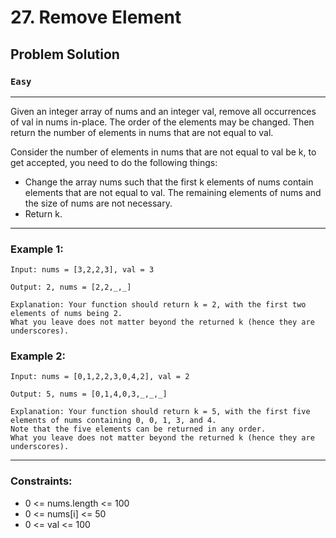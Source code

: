 # 27. Remove Element
## Problem Solution
### `Easy`
---

Given an integer array of nums and an integer val, remove all occurrences of val in nums in-place. The order of the elements may be changed. Then return the number of elements in nums that are not equal to val.

Consider the number of elements in nums that are not equal to val be k, to get accepted, you need to do the following things:

- Change the array nums such that the first k elements of nums contain elements that are not equal to val. The remaining elements of nums and the size of nums are not necessary.
- Return k.

---

### Example 1:
```
Input: nums = [3,2,2,3], val = 3

Output: 2, nums = [2,2,_,_]

Explanation: Your function should return k = 2, with the first two elements of nums being 2.
What you leave does not matter beyond the returned k (hence they are underscores).
```
### Example 2:

```
Input: nums = [0,1,2,2,3,0,4,2], val = 2

Output: 5, nums = [0,1,4,0,3,_,_,_]

Explanation: Your function should return k = 5, with the first five elements of nums containing 0, 0, 1, 3, and 4.
Note that the five elements can be returned in any order.
What you leave does not matter beyond the returned k (hence they are underscores).
```
---


### Constraints:

- 0 <= nums.length <= 100
- 0 <= nums[i] <= 50
- 0 <= val <= 100
